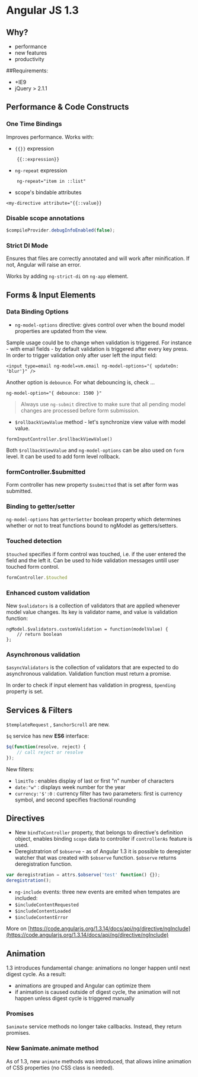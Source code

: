 # Angular JS 1.3

## Why?
- performance
- new features
- productivity

##Requirements:
- +IE9 
- jQuery > 2.1.1

## Performance & Code Constructs

### One Time Bindings
Improves performance. Works with:

- ```{{}}``` expression

```
	{{::expression}}
```

- ```ng-repeat``` expression

```
	ng-repeat="item in ::list"
```

- scope's bindable attributes

```
<my-directive attribute="{{::value}}
```
	
### Disable scope annotations

```javascript
$compileProvider.debugInfoEnabled(false);
```
	
### Strict DI Mode

Ensures that files are correctly annotated and will work after minification. If not, Angular will raise an error.

Works by adding ```ng-strict-di``` on ```ng-app``` element.

## Forms & Input Elements

### Data Binding Options

- ```ng-model-options``` directive: gives control over when the bound model properties are updated from the view.

Sample usage could be to change when validation is triggered. For instance - with email fields - by default validation is triggered after every key press. In order to trigger validation only after user left the input field:

```
<input type=email ng-model=vm.email ng-model-options="{ updateOn: 'blur'}" />
```

Another option is ```debounce```. For what debouncing is, check ...

```ng-model-option="{ debounce: 1500 }"```

> Always use ```ng-submit``` directive to make sure that all pending model changes are processed before form submission.

 - ```$rollbackViewValue``` method - let's synchronize view value with model value.

```
formInputController.$rollbackViewValue()
```

Both ```$rollbackViewValue``` and ```ng-model-options``` can be also used on ```form``` level. It can be used to add form level rollback.

### formController.$submitted

Form controller has new property ```$submitted``` that is set after form was submitted.

### Binding to getter/setter

```ng-model-options``` has ```getterSetter``` boolean property which determines whether or not to treat functions bound to ngModel as getters/setters. 

### Touched detection

```$touched``` specifies if form control was touched, i.e. if the user entered the field and the left it. Can be used to hide validation messages untill user touched form control.

```javascript
formController.$touched
```

### Enhanced custom validation

New ```$validators``` is a collection of validators that are applied whenever model value changes. Its key is validator name, and value is validation function:

```
ngModel.$validators.customValidation = function(modelValue) { 
	// return boolean
};
```

### Asynchronous validation

```$asyncValidators``` is the collection of validators that are expected to do asynchronous validation. Validation function must return a promise.

In order to check if input element has validation in progress, ```$pending``` property is set.

## Services & Filters

```$templateRequest``` , ```$anchorScroll``` are new.

```$q``` service has new **ES6** interface:

```javascript
$q(function(resolve, reject) {
	// call reject or resolve
});
```

New filters:

 - ```limitTo``` : enables display of last or first "n" number of characters
 - ```date:"w"``` : displays week number for the year
 - ```currency:'$':0``` :  currency filter has two parameters: first is currency symbol, and second specifies fractional rounding

## Directives

- New ```bindToController``` property, that belongs to directive's definition object, enables binding ```scope``` data to controller if ```controllerAs``` feature is used.
- Deregistratrion of ```$observe``` - as of Angular 1.3 it is possible to deregister watcher that was created with ```$observe``` function. ```$observe``` returns deregistration function.

```javascript
var deregistration = attrs.$observe('test' function() {});
deregistration();
```

- ```ng-include``` events:  three new events are emited when tempates are included:
 - ```$includeContentRequested```
 - ```$includeContentLoaded```
 - ```$includeContentError```

More on [https://code.angularjs.org/1.3.14/docs/api/ng/directive/ngInclude](https://code.angularjs.org/1.3.14/docs/api/ng/directive/ngInclude)

## Animation

1.3 introduces fundamental change: animations no longer happen until next digest cycle. As a result:

- animations are grouped and Angular can optimize them
- if animation is caused outside of digest cycle, the animation will not happen unless digest cycle is triggered manually

### Promises

```$animate``` service methods no longer take callbacks. Instead, they return promises.

### New $animate.animate method

As of 1.3, new ```animate``` methods was introduced, that allows inline animation of CSS properties (no CSS class is needed).